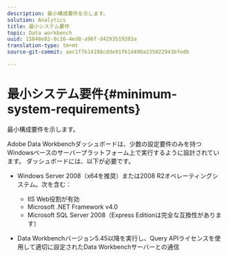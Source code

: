 ```yaml
---
description: 最小構成要件を示します。
solution: Analytics
title: 最小システム要件
topic: Data workbench
uuid: 15848e82-8c16-4ed8-a96f-d4293519203a
translation-type: tm+mt
source-git-commit: aec1f7b14198cdde91f61d490a235022943bfedb

---
```



# 最小システム要件{#minimum-system-requirements}

最小構成要件を示します。

Adobe Data Workbenchダッシュボードは、少数の設定要件のみを持つWindowsベースのサーバープラットフォーム上で実行するように設計されています。 ダッシュボードには、以下が必要です。

* Windows Server 2008（x64を推奨）または2008 R2オペレーティングシステム。次を含む：

   * IIS Web役割が有効
   * Microsoft .NET Framework v4.0
   * Microsoft SQL Server 2008（Express Editionは完全な互換性があります）

* Data Workbenchバージョン5.45以降を実行し、Query APIライセンスを使用して適切に設定されたData Workbenchサーバーとの通信

